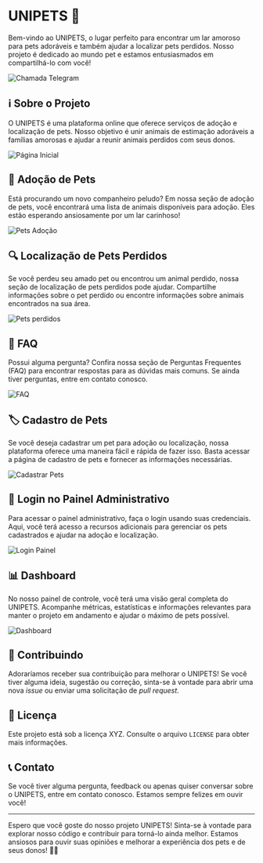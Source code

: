 # UNIPETS 🐾

Bem-vindo ao UNIPETS, o lugar perfeito para encontrar um lar amoroso para pets adoráveis e também ajudar a localizar pets perdidos. Nosso projeto é dedicado ao mundo pet e estamos entusiasmados em compartilhá-lo com você!

![Chamada Telegram](https://img001.prntscr.com/file/img001/5ykkQCY5S3m0FhlOmwC8NA.png)

## ℹ️ Sobre o Projeto

O UNIPETS é uma plataforma online que oferece serviços de adoção e localização de pets. Nosso objetivo é unir animais de estimação adoráveis ​​a famílias amorosas e ajudar a reunir animais perdidos com seus donos.

![Página Inicial](https://img001.prntscr.com/file/img001/6pdLW_FMTC64VR7zOig6fw.png)

## 🐶 Adoção de Pets

Está procurando um novo companheiro peludo? Em nossa seção de adoção de pets, você encontrará uma lista de animais disponíveis para adoção. Eles estão esperando ansiosamente por um lar carinhoso!

![Pets Adoção](https://img001.prntscr.com/file/img001/tv0h8G9tTJKzCCRVc-VYYw.png)

## 🔍 Localização de Pets Perdidos

Se você perdeu seu amado pet ou encontrou um animal perdido, nossa seção de localização de pets perdidos pode ajudar. Compartilhe informações sobre o pet perdido ou encontre informações sobre animais encontrados na sua área.

![Pets perdidos](https://img001.prntscr.com/file/img001/u6m3F3BcR9KixxDUXnMXRw.png)

## 📝 FAQ

Possui alguma pergunta? Confira nossa seção de Perguntas Frequentes (FAQ) para encontrar respostas para as dúvidas mais comuns. Se ainda tiver perguntas, entre em contato conosco.

![FAQ](https://img001.prntscr.com/file/img001/CyusBYAQQh6pLUKeOHJuow.png)

## 🏷️ Cadastro de Pets

Se você deseja cadastrar um pet para adoção ou localização, nossa plataforma oferece uma maneira fácil e rápida de fazer isso. Basta acessar a página de cadastro de pets e fornecer as informações necessárias.

![Cadastrar Pets](https://img001.prntscr.com/file/img001/re702JGZSmi6MSwlfiO7Pg.png)

## 🔑 Login no Painel Administrativo

Para acessar o painel administrativo, faça o login usando suas credenciais. Aqui, você terá acesso a recursos adicionais para gerenciar os pets cadastrados e ajudar na adoção e localização.

![Login Painel](https://img001.prntscr.com/file/img001/n3VKchJhSgyvbnUNE0qqFQ.png)

## 📊 Dashboard

No nosso painel de controle, você terá uma visão geral completa do UNIPETS. Acompanhe métricas, estatísticas e informações relevantes para manter o projeto em andamento e ajudar o máximo de pets possível.

![Dashboard](https://img001.prntscr.com/file/img001/iwTVlBQaSVOTc44pzKEmhQ.png)

## 🤝 Contribuindo

Adoraríamos receber sua contribuição para melhorar o UNIPETS! Se você tiver alguma ideia, sugestão ou correção, sinta-se à vontade para abrir uma nova *issue* ou enviar uma solicitação de *pull request*.

## 📄 Licença

Este projeto está sob a licença XYZ. Consulte o arquivo `LICENSE` para obter mais informações.

## 📞 Contato

Se você tiver alguma pergunta, feedback ou apenas quiser conversar sobre o UNIPETS, entre em contato conosco. Estamos sempre felizes em ouvir você!

---

Espero que você goste do nosso projeto UNIPETS! Sinta-se à vontade para explorar nosso código e contribuir para torná-lo ainda melhor. Estamos ansiosos para ouvir suas opiniões e melhorar a experiência dos pets e de seus donos! 🐾✨
